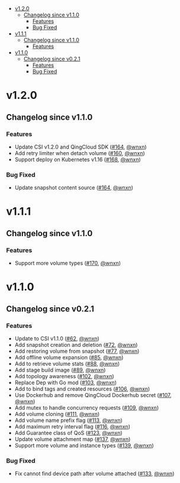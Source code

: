 <!-- START doctoc generated TOC please keep comment here to allow auto update -->
<!-- DON'T EDIT THIS SECTION, INSTEAD RE-RUN doctoc TO UPDATE -->

- [v1.2.0](#v120)
  - [Changelog since v1.1.0](#changelog-since-v110)
    - [Features](#features)
    - [Bug Fixed](#bug-fixed)
- [v1.1.1](#v111)
  - [Changelog since v1.1.0](#changelog-since-v110-1)
    - [Features](#features-1)
- [v1.1.0](#v110)
  - [Changelog since v0.2.1](#changelog-since-v021)
    - [Features](#features-2)
    - [Bug Fixed](#bug-fixed-1)

<!-- END doctoc generated TOC please keep comment here to allow auto update -->

<!-- NEW RELEASE NOTES ENTRY -->

# v1.2.0
## Changelog since v1.1.0
### Features
* Update CSI v1.2.0 and QingCloud SDK ([#164](https://github.com/yunify/qingcloud-csi/pull/164), [@wnxn](https://github.com/wnxn))
* Add retry limiter when detach volume ([#160](https://github.com/yunify/qingcloud-csi/pull/160), [@wnxn](https://github.com/wnxn))
* Support deploy on Kubernetes v1.16 ([#168](https://github.com/yunify/qingcloud-csi/pull/168), [@wnxn](https://github.com/wnxn))

### Bug Fixed
* Update snapshot content source ([#164](https://github.com/yunify/qingcloud-csi/pull/164), [@wnxn](https://github.com/wnxn))

# v1.1.1
## Changelog since v1.1.0
### Features
* Support more volume types ([#170](https://github.com/yunify/qingcloud-csi/pull/170), [@wnxn](https://github.com/wnxn))

# v1.1.0
## Changelog since v0.2.1
### Features
* Update to CSI v1.1.0 ([#62](https://github.com/yunify/qingcloud-csi/pull/62), [@wnxn](https://github.com/wnxn))
* Add snapshot creation and deletion ([#72](https://github.com/yunify/qingcloud-csi/pull/72), [@wnxn](https://github.com/wnxn))
* Add restoring volume from snapshot ([#77](https://github.com/yunify/qingcloud-csi/pull/77), [@wnxn](https://github.com/wnxn))
* Add offline volume expansion ([#85](https://github.com/yunify/qingcloud-csi/pull/85), [@wnxn](https://github.com/wnxn))
* Add to retrieve volume stats ([#88](https://github.com/yunify/qingcloud-csi/pull/88), [@wnxn](https://github.com/wnxn))
* Add stage build image ([#89](https://github.com/yunify/qingcloud-csi/pull/89), [@wnxn](https://github.com/wnxn))
* Add topology awareness ([#102](https://github.com/yunify/qingcloud-csi/pull/102), [@wnxn](https://github.com/wnxn))
* Replace Dep with Go mod ([#103](https://github.com/yunify/qingcloud-csi/pull/103), [@wnxn](https://github.com/wnxn))
* Add to bind tags and created resources ([#106](https://github.com/yunify/qingcloud-csi/pull/106), [@wnxn](https://github.com/wnxn))
* Use Dockerhub and remove QingCloud Dockerhub secret ([#107](https://github.com/yunify/qingcloud-csi/pull/107), [@wnxn](https://github.com/wnxn))
* Add mutex to handle concurrency requests ([#109](https://github.com/yunify/qingcloud-csi/pull/109), [@wnxn](https://github.com/wnxn))
* Add volume cloning ([#111](https://github.com/yunify/qingcloud-csi/pull/111), [@wnxn](https://github.com/wnxn))
* Add volume name prefix flag ([#113](https://github.com/yunify/qingcloud-csi/pull/113), [@wnxn](https://github.com/wnxn))
* Add maximum retry interval flag ([#116](https://github.com/yunify/qingcloud-csi/pull/116), [@wnxn](https://github.com/wnxn))
* Add Guarantee class of QoS ([#123](https://github.com/yunify/qingcloud-csi/pull/123), [@wnxn](https://github.com/wnxn))
* Update volume attachment map ([#137](https://github.com/yunify/qingcloud-csi/pull/137), [@wnxn](https://github.com/wnxn))
* Support more volume and instance types ([#139](https://github.com/yunify/qingcloud-csi/pull/139), [@wnxn](https://github.com/wnxn))

### Bug Fixed
* Fix cannot find device path after volume attached ([#133](https://github.com/yunify/qingcloud-csi/pull/133), [@wnxn](https://github.com/wnxn))